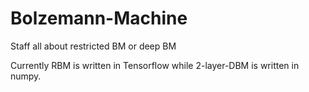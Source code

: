 # Bolzemann-Machine
Staff all about restricted BM or deep BM

Currently RBM is written in Tensorflow while 2-layer-DBM is written in numpy.


